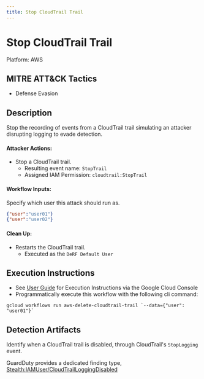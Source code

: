 ```yaml
---
title: Stop CloudTrail Trail
---
```


# Stop CloudTrail Trail


Platform: AWS

## MITRE ATT&CK Tactics


- Defense Evasion

## Description


Stop the recording of events from a CloudTrail trail simulating an attacker disrupting logging to evade detection.

#### Attacker Actions: 

- Stop a CloudTrail trail.
  - Resulting event name: `StopTrail`
  - Assigned IAM Permission: `cloudtrail:StopTrail`

#### Workflow Inputs: 
Specify which user this attack should run as.   
```json
{"user":"user01"}
{"user":"user02"}
```
#### Clean Up: 

- Restarts the CloudTrail trail.
  - Executed as the `DeRF Default User`


## Execution Instructions

- See [User Guide](../../user-guide/execution-user-permissions.md) for Execution Instructions via the Google Cloud Console
- Programmatically execute this workflow with the following cli command:

```
gcloud workflows run aws-delete-cloudtrail-trail `--data={"user": "user01"}` 
```


## Detection Artifacts


Identify when a CloudTrail trail is disabled, through CloudTrail's <code>StopLogging </code>event.

GuardDuty  provides a dedicated finding type, [Stealth:IAMUser/CloudTrailLoggingDisabled](https://docs.aws.amazon.com/guardduty/latest/ug/guardduty_finding-types-iam.html#stealth-iam-cloudtrailloggingdisabled)

